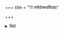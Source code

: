 +++
title = "11 तथैवोक्थ्यविग्रहाः"

+++

<details><summary>थिते</summary>

तथैवोक्थ्यविग्रहाः ११
</details>

